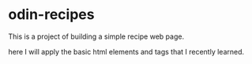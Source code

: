 # odin-recipes
This is a project of building a simple recipe web page.

here I will apply the basic html elements and tags that I recently learned.
